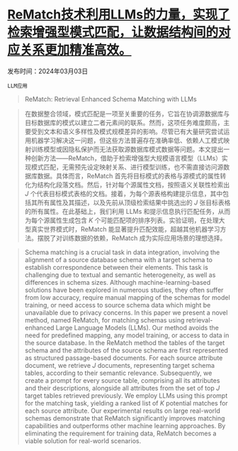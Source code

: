 # [ReMatch技术利用LLMs的力量，实现了检索增强型模式匹配，让数据结构间的对应关系更加精准高效。](https://arxiv.org/abs/2403.01567)

发布时间：2024年03月03日

`LLM应用`

> ReMatch: Retrieval Enhanced Schema Matching with LLMs

> 在数据整合领域，模式匹配是一项至关重要的任务，它旨在协调源数据库与目标数据库的模式以建立二者元素间的联系。然而，这项任务难度颇高，主要受到文本和语义多样性及模式规模差异的影响。尽管已有大量研究尝试运用机器学习解决这一问题，但这些方法普遍存在准确率低、依赖人工模式映射训练模型或因隐私保护而无法获取源数据库模式数据等问题。本文提出一种创新方法——ReMatch，借助于检索增强型大规模语言模型（LLMs）实现模式匹配，无需预先设定映射关系、进行模型训练，也不需直接访问源数据库数据。具体而言，ReMatch 首先将目标模式的表格与源模式的属性转化为结构化段落文档。然后，针对每个源属性文档，按照语义关联性检索出 $J$ 个代表目标模式表格的文档。接着，为每个源表格构建提示信息，其中包括其所有属性及其描述，以及先前从顶级检索结果中挑选出的 $J$ 张目标表格的所有属性。在此基础上，我们利用 LLMs 和提示信息执行匹配任务，从而为每个源属性生成包含 $K$ 个可能匹配项的排序列表。实验证明，在处理大型真实世界模式时，ReMatch 能显著提升匹配效能，超越其他机器学习方法。摆脱了对训练数据的依赖，ReMatch 成为实际应用场景的理想选择。

> Schema matching is a crucial task in data integration, involving the alignment of a source database schema with a target schema to establish correspondence between their elements. This task is challenging due to textual and semantic heterogeneity, as well as differences in schema sizes. Although machine-learning-based solutions have been explored in numerous studies, they often suffer from low accuracy, require manual mapping of the schemas for model training, or need access to source schema data which might be unavailable due to privacy concerns. In this paper we present a novel method, named ReMatch, for matching schemas using retrieval-enhanced Large Language Models (LLMs). Our method avoids the need for predefined mapping, any model training, or access to data in the source database. In the ReMatch method the tables of the target schema and the attributes of the source schema are first represented as structured passage-based documents. For each source attribute document, we retrieve $J$ documents, representing target schema tables, according to their semantic relevance. Subsequently, we create a prompt for every source table, comprising all its attributes and their descriptions, alongside all attributes from the set of top $J$ target tables retrieved previously. We employ LLMs using this prompt for the matching task, yielding a ranked list of $K$ potential matches for each source attribute. Our experimental results on large real-world schemas demonstrate that ReMatch significantly improves matching capabilities and outperforms other machine learning approaches. By eliminating the requirement for training data, ReMatch becomes a viable solution for real-world scenarios.